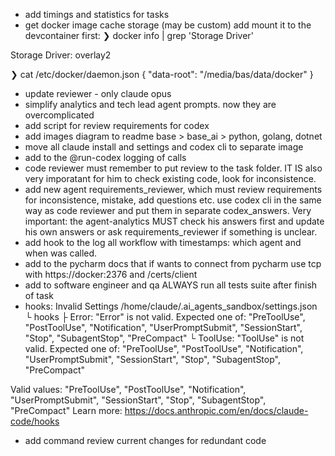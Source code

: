 - add timings and statistics for tasks
- get docker image cache storage (may be custom) add mount it to the devcontainer
first:
❯ docker info | grep 'Storage Driver'

Storage Driver: overlay2

❯ cat /etc/docker/daemon.json
  {
  "data-root": "/media/bas/data/docker"
  }
- update reviewer - only claude opus
- simplify analytics and tech lead agent prompts. now they are overcomplicated
- add script for review requirements for codex
- add images diagram to readme base > base_ai > python, golang, dotnet
- move all claude install and settings and codex cli to separate image
- add to the @run-codex logging of calls
- code reviewer must remember to put review to the task folder. IT IS also very imporatant for him to check existing code, look for inconsistence.
- add new agent requirements_reviewer, which must review requirements for inconsistence, mistake, add questions etc. use codex cli in the same way as code reviewer and put them in separate codex_answers. Very important: the agent-analytics MUST check his answers first and update his own answers or ask requirements_reviewer if something is unclear.
- add hook to the log all workflow with timestamps: which agent and when was called.
- add to the pycharm docs that if wants to connect from pycharm use tcp with https://docker:2376 and /certs/client
- add to software engineer and qa ALWAYS run all tests suite after finish of task
- hooks:  Invalid Settings
  /home/claude/.ai_agents_sandbox/settings.json
  └ hooks
  ├ Error: "Error" is not valid. Expected one of: "PreToolUse", "PostToolUse", "Notification", "UserPromptSubmit", "SessionStart", "Stop", "SubagentStop",
  "PreCompact"
  └ ToolUse: "ToolUse" is not valid. Expected one of: "PreToolUse", "PostToolUse", "Notification", "UserPromptSubmit", "SessionStart", "Stop", "SubagentStop",
  "PreCompact"

Valid values: "PreToolUse", "PostToolUse", "Notification", "UserPromptSubmit", "SessionStart", "Stop", "SubagentStop", "PreCompact"
Learn more: https://docs.anthropic.com/en/docs/claude-code/hooks

- add command review current changes for redundant code